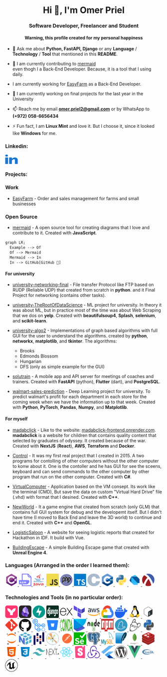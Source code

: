<h1 align="center">Hi 👋, I'm Omer Priel</h1>

<h3 align="center">Software Developer, Freelancer and Student</h3>

<h4 align="center">Warning, this profile created for my personal happiness</h4>

- 💬 Ask me about **Python, FastAPI, Django** or any **Language** / **Technology** / **Tool** that mentioned in this **README**.

- 🌱 I am currently contributing to [mermaid](https://mermaid.js.org/) \
even thogh I a Back-End Developer. Because, it is a tool that I using daily.

- I am currently working for [EasyFarm](http://easyfarm.co.il/) as a Back-End Developer.

- 🔭 I am currently working on final projects for the last year in the University

- 📫 Reach me by email **omer.priel2@gmail.com** or by WhatsApp to **(+972) 058-6656434**

- ⚡ Fun fact, I am **Linux Mint** and love it. But I choose it, since it looked like **Windows** for me.

### Linkedin:
<p align="left">
  <a href="https://www.linkedin.com/in/omer-priel/" target="_blank">
    <img align="center" src="./icons/linked.svg" alt="omer-priel" height="30" width="40" />
  </a>
</p>

### Projects:

### Work

- [EasyFarm](http://easyfarm.co.il/) - Order and sales management for farms and small businesses

### Open Source

- [mermaid](https://mermaid.js.org/) - A open source tool for creating diagrams that I love and contribute to it. Created with **JavaScript**.

```mermaid
graph LR;
  Example --> Of
  Of --> Mermaid
  Mermaid --> In
  In --> GitHub[GitHub 🤣]
```

#### For university

- [university-networking-final](https://github.com/omer-priel/university-networking-final) - File transfer Protocol like FTP based on RUDP (Reliable UDP) that created from scratch in **python**. and it Final Project for networking (contains other tasks).

- [university-TheRootOfDataScience](https://github.com/omer-priel/university-TheRootOfDataScience) - ML project for university. In theory it was about ML, but in practice most of the time was about Web Scraping that we dos on **yelp**. Created with **beautifulsoup4**, **Splash**, **selenium**, and **scikit-learn**.

- [university-algo2](https://github.com/omer-priel/university-algo2) - Implementations of graph based algorithms with full GUI for the user to understand the algorithms. created by **python**, **networkx**, **matplotlib**, and **tkinter**. The algorithms:
  * Brooks
  * Edmonds Blossom
  * Hungarian
  * DFS (only as simple example for the GUI)

- [solutrain](https://github.com/omer-priel/solutrain) - A mobile app and API server for meetings of coaches and trainers. Created with **FastAPI** (python), **Flutter** (dart), and **PostgreSQL**.

- [walmart-sales-prediction](https://github.com/LiorShiboli/walmart-sales-prediction) - Deep Learning project for university. To predict walmart's profit for each department in each store for the coming week when we have the information up to that week. Created with **Python**, **PyTorch**, **Pandas**, **Numpy**, and **Matplotlib**.

#### For myself

- [madabclick](https://github.com/omer-priel/madabclick) - Like to the website: [madabclick-frontend.onrender.com](https://madabclick-frontend.onrender.com). **madabclick** is a website for children that contains quality content that selected by graduates of odyssey. It created because of the war. Created with **NextJS** (**React**), **AWS**, **Terraform** and **Docker**.

- [Control](https://github.com/omer-priel/Control) - It was my first real project that I created in 2015. A two programs for contolling of other computers without the other computer to konw about it. One is the contoller and he has GUI for see the sceens, keyboard and can send commands to the other computer by other program that run on the other computer. Created with **C#**. 

- [VirtualComputer](https://github.com/omer-priel/VirtualComputer) - Application based on the VM consept. Its work like the terminal (CMD), But save the data on custom "Virtual Hard Drive" file (.vhd) with format that I desined. Created with **C++**.

- [NewWorld](https://github.com/omer-priel/NewWorld) - It a game engine that created from scratch (only GLM) that contains full GUI system for debug and the developemt itself. But I didn't have time (I moved to Back End and leave the 3D world) to continue and end it. Created with **C++** and **OpenGL**.

- [LogisticSaloon](https://github.com/omer-priel/LogisticSaloon) - A website for seeing logistic reports that created for Hackathon in IDF. It build with Vue.

- [BuildingEscape](https://github.com/omer-priel/BuildingEscape) - A simple Building Escape game that created with **Unreal Engine 4**.

### Languages (Arranged in the order I learned them):
<p>
  <a href="https://learn.microsoft.com/en-us/dotnet/csharp/tour-of-csharp/" target="_blank">
    <img src="./icons/CSharp.svg" alt="C#" width="40" height="40" />
  </a>
  <a href="https://en.wikipedia.org/wiki/X86_assembly_language" target="_blank">
    <img src="./icons/asm.webp" alt="asm86" width="40" height="40" />
  </a>
  <a href="https://www.java.com/en/" target="_blank">
    <img src="./icons/Java.png" alt="Java" width="40" height="40" />
  </a>
  <a href="https://developer.mozilla.org/en-US/docs/Web/JavaScript" target="_blank">
    <img src="./icons/JavaScript.png" alt="JavaScript" width="40" height="40" />
  </a>
  <a href="https://www.php.net/" target="_blank">
    <img src="./icons/php.svg" alt="PHP" width="40" height="40" />
  </a>
  <a href="https://www.typescriptlang.org/" target="_blank">
    <img src="./icons/TypeScript.svg" alt="TypeScript" width="40" height="40" />
  </a>
  <a href="https://en.wikipedia.org/wiki/C_(programming_language)" target="_blank">
    <img src="./icons/C.png" alt="C" width="40" height="40" />
  </a>
  <a href="https://cplusplus.com/" target="_blank">
    <img src="./icons/C++.svg" alt="C++" width="40" height="40" />
  </a>
  <a href="https://www.python.org/" target="_blank">
    <img src="./icons/python.svg" alt="python" width="40" height="40" />
  </a>
  <a href="https://dart.dev/" target="_blank">
    <img src="./icons/Dart.svg" alt="Dart" width="40" height="40" />
  </a>
  <a href="https://racket-lang.org/" target="_blank">
    <img src="./icons/Racket.svg" alt="Racket" width="40" height="40" />
  </a>
</p>


### Technologies and Tools (in no particular order):
<p>
  <a href="https://mermaid.js.org/" target="_blank">
    <img src="./icons/mermaid.svg" alt="mermaid" width="40" height="40" />
  </a>
  <a href="https://obsidian.md/" target="_blank">
    <img src="./icons/Obsidian.svg" alt="Obsidian" width="40" height="40" />
  </a>
  <a href="https://fastapi.tiangolo.com/" target="_blank">
    <img src="./icons/FastAPI.svg" alt="FastAPI" width="40" height="40" />
  </a>
  <a href="https://www.djangoproject.com/" target="_blank">
    <img src="./icons/django.svg" alt="django" width="40" height="40" />
  </a>
  <a href="https://expressjs.com/" target="_blank">
    <img src="./icons/Express.png" alt="Express" width="40" height="40" />
  </a>
  <a href="https://www.terraform.io/" target="_blank">
    <img src="./icons/terraform.svg" alt="terraform" width="40" height="40" />
  </a>
  <a href="https://aws.amazon.com/" target="_blank">
    <img src="./icons/aws.svg" alt="AWS" width="40" height="40" />
  </a>
  <a href="https://cloud.google.com/" target="_blank">
    <img src="./icons/gcp.svg" alt="GCP" width="40" height="40" />
  </a>
  <a href="https://www.docker.com/" target="_blank">
    <img src="./icons/docker.svg" alt="docker" width="40" height="40" />
  </a>
  <a href="https://en.wikipedia.org/wiki/Linux" target="_blank">
    <img src="./icons/Linux.svg" alt="Linux" width="40" height="40" />
  </a>
  <a href="https://www.gnu.org/software/bash/" target="_blank">
    <img src="./icons/bash.png" alt="bash" width="40" height="40" />
  </a>
  <a href="https://git-scm.com/" target="_blank">
    <img src="./icons/git.svg" alt="git" width="40" height="40" />
  </a>
  <a href="https://github.com/" target="_blank">
    <img src="./icons/GitHub.svg" alt="GitHub" width="40" height="40" />
  <a href="https://github.com/features/actions" target="_blank">
    <img src="./icons/GitHub-Actions.svg" alt="GitHub Actions" width="40" height="40" />
  </a>
  <a href="https://bitbucket.org/" target="_blank">
    <img src="./icons/bitbucket.png" alt="bitbucket" width="40" height="40" />
  </a>
  <a href="https://docs.conda.io/en/latest/" target="_blank">
    <img src="./icons/conda.svg" alt="conda" width="40" height="40" />
  </a>
  <a href="https://python-poetry.org/" target="_blank">
    <img src="./icons/poetry.svg" alt="poetry" width="40" height="40" />
  </a>
  <a href="https://nodejs.org/en" target="_blank">
    <img src="./icons/NodeJS.svg" alt="NodeJS" width="40" height="40" />
  </a>
  <a href="https://www.npmjs.com/" target="_blank">
    <img src="./icons/npm.svg" alt="npm" width="40" height="40" />
  </a>
  <a href="https://yarnpkg.com/" target="_blank">
    <img src="./icons/Yarn.svg" alt="Yarn" width="40" height="40" />
  </a>
  <a href="https://editorconfig.org/" target="_blank">
    <img src="./icons/EditorConfig.png" alt="EditorConfig" width="40" height="40" />
  </a>
  <a href="https://mypy-lang.org/" target="_blank">
    <img src="./icons/mypy.jpeg" alt="mypy" width="40" height="40" />
  </a>
  <a href="https://jupyter.org/" target="_blank">
    <img src="./icons/jupyter.svg" alt="jupyter" width="40" height="40" />
  </a>
  <a href="https://numpy.org/" target="_blank">
    <img src="./icons/NumPy.svg" alt="NumPy" width="40" height="40" />
  </a>
  <a href="https://pandas.pydata.org/" target="_blank">
    <img src="./icons/pandas.svg" alt="pandas" width="40" height="40" />
  </a>
  <a href="https://matplotlib.org/" target="_blank">
    <img src="./icons/matplotlib.svg" alt="matplotlib" width="40" height="40" />
  </a>
  <a href="https://www.postman.com/" target="_blank">
    <img src="./icons/Postman.svg" alt="Postman" width="40" height="40" />
  </a>
  <a href="https://www.selenium.dev/" target="_blank">
    <img src="./icons/Selenium.png" alt="Selenium" width="40" height="40" />
  </a>
  <a href="https://www.postgresql.org/" target="_blank">
    <img src="./icons/PostgreSQL.svg" alt="PostgreSQL" width="40" height="40" />
  </a>
  <a href="https://www.mysql.com/" target="_blank">
    <img src="./icons/MySQL.svg" alt="MySQL" width="40" height="40" />
  </a>
  <a href="https://www.sqlite.org/index.html" target="_blank">
    <img src="./icons/SQLite.svg" alt="SQLite" width="40" height="40" />
  </a>
  <a href="https://www.mongodb.com/" target="_blank">
    <img src="./icons/MongoDB.svg" alt="MongoDB" width="40" height="40" />
  </a>
  <a href="https://redis.io/" target="_blank">
    <img src="./icons/redis.svg" alt="redis" width="40" height="40" />
  </a>
  <a href="https://developer.mozilla.org/en-US/docs/Web/HTML" target="_blank">
    <img src="./icons/html.svg" alt="HTML" width="40" height="40" />
  </a>
  <a href="https://developer.mozilla.org/en-US/docs/Web/CSS" target="_blank">
    <img src="./icons/css.svg" alt="CSS" width="40" height="40" />
  </a>
  <a href="https://tailwindcss.com/" target="_blank">
    <img src="./icons/TailwindCSS.svg" alt="CSS" width="40" height="40" />
  </a>
  <a href="https://nextjs.org/" target="_blank">
    <img src="./icons/NextJS.svg" alt="NextJS" width="40" height="40" />
  </a>
  <a href="https://react.dev/" target="_blank">
    <img src="./icons/React.svg" alt="React" width="40" height="40" />
  </a>
  <a href="https://storybook.js.org/" target="_blank">
    <img src="./icons/Storybook.svg" alt="Storybook" width="40" height="40" />
  </a>
  <a href="https://redux.js.org/" target="_blank">
    <img src="./icons/Redux.svg" alt="Redux" width="40" height="40" />
  </a>
  <a href="https://flutter.dev/" target="_blank">
    <img src="./icons/Flutter.svg" alt="Flutter" width="40" height="40" />
  </a>
  <a href="https://wordpress.org/" target="_blank">
    <img src="./icons/WordPress.svg" alt="WordPress" width="40" height="40" />
  </a>
  <a href="https://vuejs.org/" target="_blank">
    <img src="./icons/Vue.svg" alt="Vue" width="40" height="40" />
  </a>
  <a href="https://www.opengl.org/" target="_blank">
    <img src="./icons/OpenGL.svg" alt="OpenGL" width="40" height="40" />
  </a>
  <a href="https://www.unrealengine.com/en-US" target="_blank">
    <img src="./icons/Unreal.svg" alt="Unreal" width="40" height="40" />
  </a>
</p>
